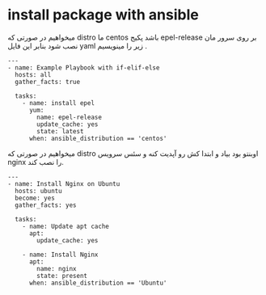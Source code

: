 # install package with ansible

میخواهیم در صورتی که distro ما centos باشد پکیج epel-release بر روی سرور مان نصب شود بنابر این فایل yaml زیر را مینویسیم .

```
---
- name: Example Playbook with if-elif-else
  hosts: all
  gather_facts: true

  tasks:
    - name: install epel
      yum:
        name: epel-release
        update_cache: yes
        state: latest
      when: ansible_distribution == 'centos'
```

میخواهیم در صورتی که distro اوبنتو بود بیاد و ابتدا کش رو آپدیت کنه و سئس سرویس nginx را نصب کند.
```
---
- name: Install Nginx on Ubuntu
  hosts: ubuntu
  become: yes
  gather_facts: yes

  tasks:
    - name: Update apt cache
      apt:
        update_cache: yes

    - name: Install Nginx
      apt:
        name: nginx
        state: present
      when: ansible_distribution == 'Ubuntu'
```
